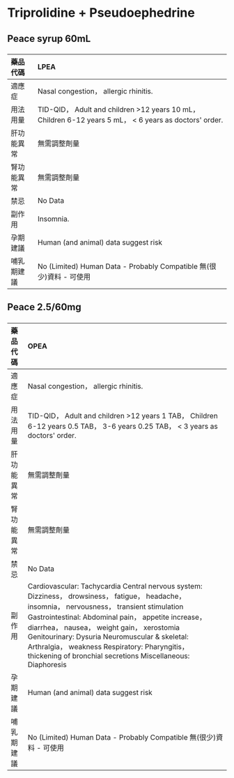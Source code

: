 # Triprolidine + Pseudoephedrine

## Peace syrup 60mL

##### 

| 藥品代碼   | LPEA                                                                                                   |
|:-----------|:-------------------------------------------------------------------------------------------------------|
| 適應症     | Nasal congestion， allergic rhinitis.                                                                  |
| 用法用量   | TID-QID， Adult and children >12 years 10 mL， Children 6-12 years 5 mL， < 6 years as doctors' order. |
| 肝功能異常 | 無需調整劑量                                                                                           |
| 腎功能異常 | 無需調整劑量                                                                                           |
| 禁忌       | No Data                                                                                                |
| 副作用     | Insomnia.                                                                                              |
| 孕期建議   | Human (and animal) data suggest risk                                                                   |
| 哺乳期建議 | No (Limited) Human Data - Probably Compatible 無(很少)資料 - 可使用                                    |

## Peace 2.5/60mg

##### 

| 藥品代碼   | OPEA                                                                                                                                                                                                                                                                                                                                                                                                                 |
|:-----------|:---------------------------------------------------------------------------------------------------------------------------------------------------------------------------------------------------------------------------------------------------------------------------------------------------------------------------------------------------------------------------------------------------------------------|
| 適應症     | Nasal congestion， allergic rhinitis.                                                                                                                                                                                                                                                                                                                                                                                |
| 用法用量   | TID-QID， Adult and children >12 years 1 TAB， Children 6-12 years 0.5 TAB， 3-6 years 0.25 TAB， < 3 years as doctors' order.                                                                                                                                                                                                                                                                                       |
| 肝功能異常 | 無需調整劑量                                                                                                                                                                                                                                                                                                                                                                                                         |
| 腎功能異常 | 無需調整劑量                                                                                                                                                                                                                                                                                                                                                                                                         |
| 禁忌       | No Data                                                                                                                                                                                                                                                                                                                                                                                                              |
| 副作用     | Cardiovascular: Tachycardia Central nervous system: Dizziness， drowsiness， fatigue， headache， insomnia， nervousness， transient stimulation Gastrointestinal: Abdominal pain， appetite increase， diarrhea， nausea， weight gain， xerostomia Genitourinary: Dysuria Neuromuscular & skeletal: Arthralgia， weakness Respiratory: Pharyngitis， thickening of bronchial secretions Miscellaneous: Diaphoresis |
| 孕期建議   | Human (and animal) data suggest risk                                                                                                                                                                                                                                                                                                                                                                                 |
| 哺乳期建議 | No (Limited) Human Data - Probably Compatible 無(很少)資料 - 可使用                                                                                                                                                                                                                                                                                                                                                  |

